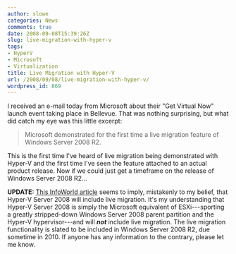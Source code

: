 ```yaml
---
author: slowe
categories: News
comments: true
date: 2008-09-08T15:39:26Z
slug: live-migration-with-hyper-v
tags:
- HyperV
- Microsoft
- Virtualization
title: Live Migration with Hyper-V
url: /2008/09/08/live-migration-with-hyper-v/
wordpress_id: 869
---
```


I received an e-mail today from Microsoft about their "Get Virtual Now" launch event taking place in Bellevue. That was nothing surprising, but what did catch my eye was this little excerpt:

>Microsoft demonstrated for the first time a live migration feature of Windows Server 2008 R2.

This is the first time I've heard of live migration being demonstrated with Hyper-V and the first time I've seen the feature attached to an actual product release. Now if we could just get a timeframe on the release of Windows Server 2008 R2...

**UPDATE:** [This InfoWorld article](http://www.infoworld.com/article/08/09/08/Microsoft_to_give_away_upgraded_HyperV_software_1.html) seems to imply, mistakenly to my belief, that Hyper-V Server 2008 will include live migration. It's my understanding that Hyper-V Server 2008 is simply the Microsoft equivalent of ESXi---sporting a greatly stripped-down Windows Server 2008 parent partition and the Hyper-V hypervisor---and will **_not_** include live migration. The live migration functionality is slated to be included in Windows Server 2008 R2, due sometime in 2010. If anyone has any information to the contrary, please let me know.
